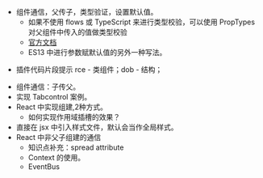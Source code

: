 * 组件通信，父传子，类型验证，设置默认值。	
	- 如果不使用 flows 或 TypeScript 来进行类型校验，可以使用 PropTypes 对父组件中传入的值做类型校验
	- [官方文档](https://zh-hans.reactjs.org/docs/typechecking-with-proptypes.html)
	- ES13 中进行参数赋默认值的另外一种写法。
- 插件代码片段提示 rce - 类组件；dob - 结构；
* 组件通信：子传父。
* 实现 Tabcontrol 案例。	
* React 中实现组建,2种方式。
	- 如何实现作用域插槽的效果？
* 直接在 jsx 中引入样式文件，默认会当作全局样式。
* React 中非父子组建的通信
	- 知识点补充：spread attribute
	- Context 的使用。
	- EventBus

